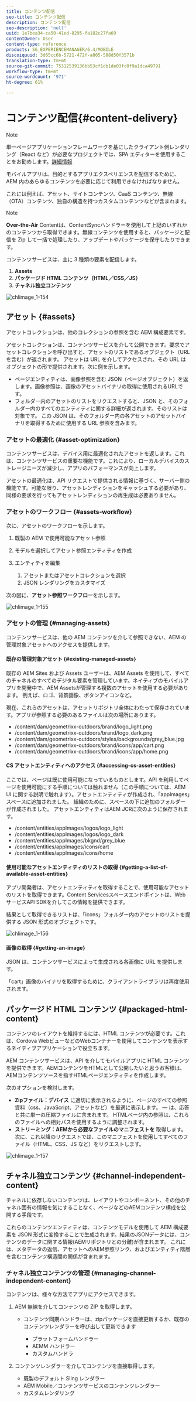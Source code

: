 ```yaml
---
title: コンテンツ配信
seo-title: コンテンツ配信
description: コンテンツ配信
seo-description: 'null'
uuid: 1e7bea34-ca50-41ed-8295-fa182c27fa69
contentOwner: User
content-type: reference
products: SG_EXPERIENCEMANAGER/6.4/MOBILE
discoiquuid: 3d65cc6b-5721-472f-a805-588d50f3571b
translation-type: tm+mt
source-git-commit: 75312539136bb53cf1db1de03fc0f9a1dca49791
workflow-type: tm+mt
source-wordcount: '971'
ht-degree: 61%

---
```



# コンテンツ配信{#content-delivery}

>[!NOTE]
>
>単一ページアプリケーションフレームワークを基にしたクライアント側レンダリング（React など）が必要なプロジェクトでは、SPA エディターを使用することをお勧めします。[詳細情報](/help/sites-developing/spa-overview.md)

モバイルアプリは、目的とするアプリエクスペリエンスを配信するために、AEM 内のあらゆるコンテンツを必要に応じて利用できなければなりません。

これには例えば、アセット、サイトコンテンツ、CaaS コンテンツ、無線（OTA）コンテンツ、独自の構造を持つカスタムコンテンツなどが含まれます。

>[!NOTE]
>
>**Over-the-Air** Contentは、ContentSyncハンドラーを使用して上記のいずれかのコンテンツから取得できます。無線コンテンツを使用すると、パッケージと配信を Zip して一括で処理したり、アップデートやパッケージを保守したりできます。

コンテンツサービスは、主に 3 種類の要素を配信します。

1. **Assets**
1. **パッケージド HTML コンテンツ（HTML／CSS／JS）**
1. **チャネル独立コンテンツ**

![chlimage_1-154](assets/chlimage_1-154.png)

## アセット {#assets}

アセットコレクションは、他のコレクションの参照を含む AEM 構成要素です。

アセットコレクションは、コンテンツサービスを介して公開できます。要求でアセットコレクションを呼び出すと、アセットのリストであるオブジェクト（URLを含む）が返されます。 アセットは URL を介してアクセスされ、その URL はオブジェクトの形で提供されます。次に例を示します。

* ページエンティティは、画像参照を含む JSON（ページオブジェクト）を返します。画像参照は、画像のアセットバイナリの取得に使用されるURLです。
* フォルダー内のアセットのリストをリクエストすると、JSON と、そのフォルダー内のすべてのエンティティに関する詳細が返されます。そのリストは対象です。 この JSON は、そのフォルダー内の各アセットのアセットバイナリを取得するために使用する URL 参照を含みます。

### アセットの最適化 {#asset-optimization}

コンテンツサービスは、デバイス用に最適化されたアセットを返します。これは、コンテンツサービスの重要な機能です。これにより、ローカルデバイスのストレージニーズが減少し、アプリのパフォーマンスが向上します。

アセットの最適化は、API リクエストで提供される情報に基づく、サーバー側の機能です。可能な限り、アセットレンディションをキャッシュする必要があり、同様の要求を行ってもアセットレンディションの再生成は必要ありません。

### アセットのワークフロー {#assets-workflow}

次に、アセットのワークフローを示します。

1. 既製の AEM で使用可能なアセット参照
1. モデルを選択してアセット参照エンティティを作成
1. エンティティを編集

   1. アセットまたはアセットコレクションを選択
   1. JSON レンダリングをカスタマイズ

次の図に、**アセット参照ワークフロー**&#x200B;を示します。

![chlimage_1-155](assets/chlimage_1-155.png)

### アセットの管理 {#managing-assets}

コンテンツサービスは、他の AEM コンテンツを介して参照できない、AEM の管理対象アセットへのアクセスを提供します。

#### 既存の管理対象アセット  {#existing-managed-assets}

既存の AEM Sites および Assets ユーザーは、AEM Assets を使用して、すべてのチャネルのすべてのデジタル要素を管理しています。ネイティブのモバイルアプリを開発中で、AEM Assetsが管理する複数のアセットを使用する必要があります。 例えば、ロゴ、背景画像、ボタンアイコンなど。

現在、これらのアセットは、アセットリポジトリ全体にわたって保存されています。アプリが参照する必要のあるファイルは次の場所にあります。

* /content/dam/geometrixx-outdoors/brand/logo_light.png
* /content/dam/geometrixx-outdoors/brand/logo_dark.png
* /content/dam/geometrixx-outdoors/styles/backgrounds/grey_blue.jpg
* /content/dam/geometrixx-outdoors/brand/icons/app/cart.png
* /content/dam/geometrixx-outdoors/brand/icons/app/home.png

#### CS アセットエンティティへのアクセス  {#accessing-cs-asset-entities}

ここでは、ページは既に使用可能になっているものとします。API を利用してページを使用可能にする手順については触れません（この手順については、AEM UI に関する説明で触れます）。アセットエンティティが作成され、「appImages」スペースに追加されました。 組織のために、スペースの下に追加のフォルダーが作成されました。 アセットエンティティはAEM JCRに次のように保存されます。

* /content/entities/appImages/logos/logo_light
* /content/entities/appImages/logos/logo_dark
* /content/entities/appImages/bkgnd/grey_blue
* /content/entities/appImages/icons/cart
* /content/entities/appImages/icons/home

#### 使用可能なアセットエンティティのリストの取得  {#getting-a-list-of-available-asset-entities}

アプリ開発者は、アセットエンティティを取得することで、使用可能なアセットのリストを取得できます。Content Servicesスペースエンドポイントは、WebサービスAPI SDKを介してこの情報を提供できます。

結果として取得できるリストは、「icons」フォルダー内のアセットのリストを提供する JSON 形式のオブジェクトです。

![chlimage_1-156](assets/chlimage_1-156.png)

#### 画像の取得 {#getting-an-image}

JSON は、コンテンツサービスによって生成される各画像に URL を提供します。

「cart」画像のバイナリを取得するために、クライアントライブラリは再度使用されます。

## パッケージド HTML コンテンツ {#packaged-html-content}

コンテンツのレイアウトを維持するには、HTML コンテンツが必要です。これは、Cordova WebビューなどのWebコンテナーを使用してコンテンツを表示するネイティブアプリケーションで役立ちます。

AEM コンテンツサービスは、API を介してモバイルアプリに HTML コンテンツを提供できます。AEMコンテンツをHTMLとして公開したいと思うお客様は、AEMコンテンツソースを指すHTMLページエンティティを作成します。

次のオプションを検討します。

* **Zipファイル：デバイス** に適切に表示されるように、ページのすべての参照資料（css、JavaScript、アセットなど）を最適に表示します。 — は、応答と共に単一の圧縮ファイルに含まれます。 HTMLページ内の参照は、これらのファイルへの相対パスを使用するように調整されます。
* **ストリーミング：AEMから必要なファイルのマニフェストを** 取得します。次に、これ以降のリクエストでは、このマニフェストを使用してすべてのファイル（HTML、CSS、JS など）をリクエストします。

![chlimage_1-157](assets/chlimage_1-157.png)

## チャネル独立コンテンツ {#channel-independent-content}

チャネルに依存しないコンテンツは、レイアウトやコンポーネント、その他のチャネル固有の情報を気にすることなく、ページなどのAEMコンテンツ構成を公開する手段です。

これらのコンテンツエンティティは、コンテンツモデルを使用して AEM 構成要素を JSON 形式に変換することで生成されます。結果のJSONデータには、コンテンツのデータに関する情報(AEMリポジトリとの分離)が含まれます。 これには、メタデータの返信、アセットへのAEM参照リンク、およびエンティティ階層を含むコンテンツ構造間の関係が含まれます。

### チャネル独立コンテンツの管理 {#managing-channel-independent-content}

コンテンツは、様々な方法でアプリにアクセスできます。

1. AEM 無線を介してコンテンツの ZIP を取得します。

   * コンテンツ同期ハンドラーは、zipパッケージを直接更新するか、既存のコンテンツレンダラーを呼び出して更新できます

      * プラットフォームハンドラー
      * AEMM ハンドラー
      * カスタムハンドラ

1. コンテンツレンダラーを介してコンテンツを直接取得します。

   * 既製のデフォルト Sling レンダラー
   * AEM Mobile／コンテンツサービスのコンテンツレンダラー
   * カスタムレンダリング

